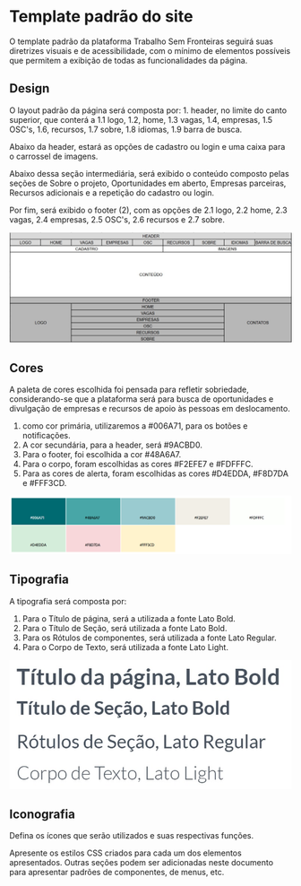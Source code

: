# Template padrão do site

O template padrão da plataforma Trabalho Sem Fronteiras seguirá suas diretrizes visuais e de acessibilidade, com o mínimo de elementos possíveis que permitem a exibição de todas as funcionalidades da página. 

## Design

O layout padrão da página será composta por: 1. header, no limite do canto superior, que conterá a 1.1 logo, 1.2, home, 1.3 vagas, 1.4, empresas, 1.5 OSC's, 1.6, recursos, 1.7 sobre, 1.8 idiomas, 1.9 barra de busca. 

Abaixo da header, estará as opções de cadastro ou login e uma caixa para o carrossel de imagens. 

Abaixo dessa seção intermediária, será exibido o conteúdo composto pelas seções de Sobre o projeto, Oportunidades em aberto, Empresas parceiras, Recursos adicionais e a repetição do cadastro ou login. 

Por fim, será exibido o footer (2), com as opções de 2.1 logo, 2.2 home, 2.3 vagas, 2.4 empresas, 2.5 OSC's, 2.6 recursos e 2.7 sobre. 

![Exemplo design](img/design.png)

## Cores

A paleta de cores escolhida foi pensada para refletir sobriedade, considerando-se que a plataforma será para busca de oportunidades e divulgação de empresas e recursos de apoio às pessoas em deslocamento. 

1. como cor primária, utilizaremos a #006A71, para os botões e notificações. 
2. A cor secundária, para a header, será #9ACBD0. 
3. Para o footer, foi escolhida a cor #48A6A7. 
4. Para o corpo, foram escolhidas as cores #F2EFE7 e #FDFFFC. 
5. Para as cores de alerta, foram escolhidas as cores #D4EDDA, #F8D7DA e #FFF3CD. 

![Exemplo de cores](img/cores.png)

## Tipografia

A tipografia será composta por: 

1. Para o Título de página, será a utilizada a fonte Lato Bold. 
2. Para o Título de Seção, será utilizada a fonte Lato Bold. 
3. Para os Rótulos de componentes, será utilizada a fonte Lato Regular.
4. Para o Corpo de Texto, será utilizada a fonte Lato Light.

![Exemplo de tipografia](img/tipografia.png)

## Iconografia

Defina os ícones que serão utilizados e suas respectivas funções.

Apresente os estilos CSS criados para cada um dos elementos apresentados.
Outras seções podem ser adicionadas neste documento para apresentar padrões de componentes, de menus, etc.

